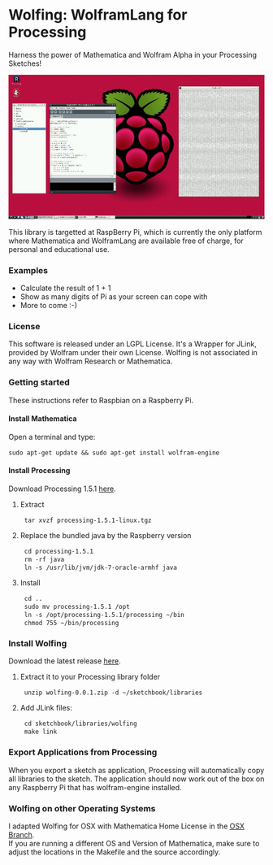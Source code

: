 
Wolfing: WolframLang for Processing
===================================

Harness the power of Mathematica and Wolfram Alpha in your Processing Sketches!

![Screenshot](wolfing-screenshot.jpg)

This library is targetted at RaspBerry Pi, which is currently the
only platform where Mathematica and WolframLang are available free of charge,
for personal and educational use.

### Examples

- Calculate the result of 1 + 1
- Show as many digits of Pi as your screen can cope with
- More to come :-)


### License

This software is released under an LGPL License.
It's a Wrapper for JLink, provided by Wolfram under their own License.
Wolfing is not associated in any way with Wolfram Research or Mathematica.


### Getting started 

These instructions refer to Raspbian on a Raspberry Pi.


####  Install Mathematica

Open a terminal and type:

	sudo apt-get update && sudo apt-get install wolfram-engine


#### Install Processing


Download Processing 1.5.1 [here](http://www.processing.org/download).


1. Extract

		tar xvzf processing-1.5.1-linux.tgz

2. Replace the bundled java by the Raspberry version

		cd processing-1.5.1
		rm -rf java
		ln -s /usr/lib/jvm/jdk-7-oracle-armhf java

3. Install
	
		cd ..
		sudo mv processing-1.5.1 /opt
		ln -s /opt/processing-1.5.1/processing ~/bin
		chmod 755 ~/bin/processing


### Install Wolfing 


Download the latest release [here](https://github.com/bitcraftlab/wolfing/releases/download/v.0.0.1/wolfing-0.0.1.zip).

	
1. Extract it to your Processing library folder

		unzip wolfing-0.0.1.zip -d ~/sketchbook/libraries


2. Add JLink files:

		cd sketchbook/libraries/wolfing
		make link

### Export Applications from Processing

When you export a sketch as application, Processing will automatically copy all libraries to the sketch. The application should now work out of the box on any Raspberry Pi that has wolfram-engine installed.

### Wolfing on other Operating Systems

I adapted Wolfing for OSX with Mathematica Home License in the [OSX Branch](https://github.com/bitcraftlab/wolfing/tree/osx).  
If you are running a different OS and Version of Mathematica, make sure to adjust the locations
in the Makefile and the source accordingly.
